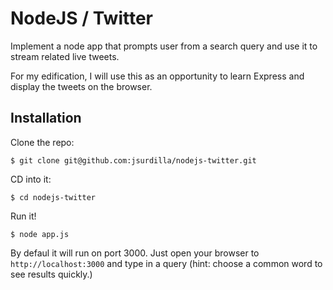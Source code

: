 # NodeJS / Twitter

Implement a node app that prompts user from a search query and use it to
stream related live tweets.

For my edification, I will use this as an opportunity to learn Express
and display the tweets on the browser.

## Installation

Clone the repo:

    $ git clone git@github.com:jsurdilla/nodejs-twitter.git

CD into it:

    $ cd nodejs-twitter

Run it!

    $ node app.js

By defaul it will run on port 3000. Just open your browser to `http://localhost:3000` and type in a query (hint: choose a common word to see results quickly.)
